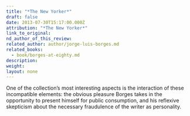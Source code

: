 ```yaml
---
title: "*The New Yorker*"
draft: false
date: 2013-07-30T15:17:00.000Z
attribution: "*The New Yorker*"
link_to_original:
nd_author_of_this_review:
related_author: author/jorge-luis-borges.md
related_books:
  - book/borges-at-eighty.md
description:
weight:
layout: none
---
```

One of the collection’s most interesting aspects is the interaction of these incompatible elements: the obvious pleasure Borges takes in the opportunity to present himself for public consumption, and his reflexive skepticism about the necessary fraudulence of the writer as personality.

